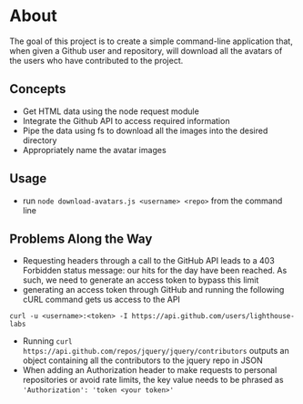 # About

The goal of this project is to create a simple command-line application that, when given a Github user and repository, will download all the avatars of the users who have contributed to the project.

## Concepts
* Get HTML data using the node request module
* Integrate the Github API to access required information
* Pipe the data using fs to download all the images into the desired directory
* Appropriately name the avatar images

## Usage
* run `node download-avatars.js <username> <repo>` from the command line

## Problems Along the Way
* Requesting headers through a call to the GitHub API leads to a 403 Forbidden status message: our hits for the day have been reached. As such, we need to generate an access token to bypass this limit
 * generating an access token through GitHub and running the following cURL command gets us access to the API

 `curl -u <username>:<token> -I https://api.github.com/users/lighthouse-labs`

* Running `curl https://api.github.com/repos/jquery/jquery/contributors` outputs an object containing all the contributors to the jquery repo in JSON
* When adding an Authorization header to make requests to personal repositories or avoid rate limits, the key value needs to be phrased as `'Authorization': 'token <your token>'`